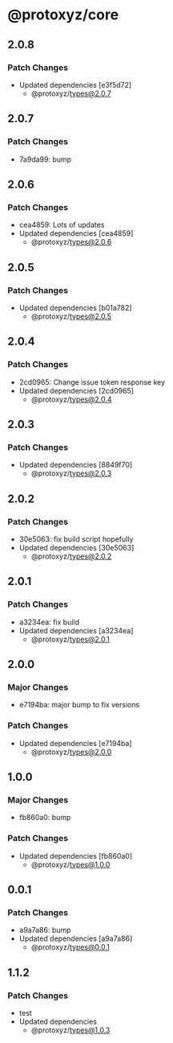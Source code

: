 # @protoxyz/core

## 2.0.8

### Patch Changes

-   Updated dependencies [e3f5d72]
    -   @protoxyz/types@2.0.7

## 2.0.7

### Patch Changes

-   7a9da99: bump

## 2.0.6

### Patch Changes

-   cea4859: Lots of updates
-   Updated dependencies [cea4859]
    -   @protoxyz/types@2.0.6

## 2.0.5

### Patch Changes

-   Updated dependencies [b01a782]
    -   @protoxyz/types@2.0.5

## 2.0.4

### Patch Changes

-   2cd0965: Change issue token response key
-   Updated dependencies [2cd0965]
    -   @protoxyz/types@2.0.4

## 2.0.3

### Patch Changes

-   Updated dependencies [8849f70]
    -   @protoxyz/types@2.0.3

## 2.0.2

### Patch Changes

-   30e5063: fix build script hopefully
-   Updated dependencies [30e5063]
    -   @protoxyz/types@2.0.2

## 2.0.1

### Patch Changes

-   a3234ea: fix build
-   Updated dependencies [a3234ea]
    -   @protoxyz/types@2.0.1

## 2.0.0

### Major Changes

-   e7194ba: major bump to fix versions

### Patch Changes

-   Updated dependencies [e7194ba]
    -   @protoxyz/types@2.0.0

## 1.0.0

### Major Changes

-   fb860a0: bump

### Patch Changes

-   Updated dependencies [fb860a0]
    -   @protoxyz/types@1.0.0

## 0.0.1

### Patch Changes

-   a9a7a86: bump
-   Updated dependencies [a9a7a86]
    -   @protoxyz/types@0.0.1

## 1.1.2

### Patch Changes

-   test
-   Updated dependencies
    -   @protoxyz/types@1.0.3
